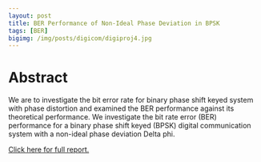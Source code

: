 ```yaml
---
layout: post
title: BER Performance of Non-Ideal Phase Deviation in BPSK
tags: [BER]
bigimg: /img/posts/digicom/digiproj4.jpg
---
```


# Abstract
We are to investigate the bit error rate for binary phase shift keyed system with phase distortion and examined the BER performance against its theoretical performance. We investigate the bit rate error (BER) performance for a binary phase shift keyed (BPSK) digital communication system with a non-ideal phase deviation Delta phi.

[Click here for full report.](
https://drive.google.com/open?id=1xs1qz6jHP-QoCpuKHW5bxbPvv6C3A5US)
